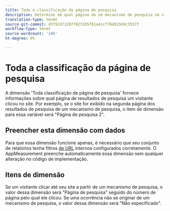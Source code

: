```yaml
---
title: Toda a classificação da página de pesquisa
description: Determine em qual página de um mecanismo de pesquisa um visitante clicou até seu site.
translation-type: tm+mt
source-git-commit: d3f92d72207f027d35f81a4ccf70d01569c3557f
workflow-type: tm+mt
source-wordcount: '145'
ht-degree: 0%

---
```



# Toda a classificação da página de pesquisa

A dimensão &#39;Toda classificação de página de pesquisa&#39; fornece informações sobre qual página de resultados de pesquisa um visitante clicou no site. Por exemplo, se o site for exibido na segunda página dos resultados de pesquisa de um mecanismo de pesquisa, o item de dimensão para essa variável será &quot;Página de pesquisa 2&quot;.

## Preencher esta dimensão com dados

Para que essa dimensão funcione apenas, é necessário que seu conjunto de relatórios tenha filtros [de URL](/help/admin/admin/internal-url-filter-admin.md) internos configurados corretamente. O AppMeasurement preenche automaticamente essa dimensão sem qualquer alteração no código de implementação.

## Itens de dimensão

Se um visitante clicar até seu site a partir de um mecanismo de pesquisa, o valor dessa dimensão será &quot;Página de pesquisa&quot; seguido do número de página pelo qual ele clicou. Se uma ocorrência não se originar de um mecanismo de pesquisa, o valor dessa dimensão será &quot;Não especificado&quot;.
